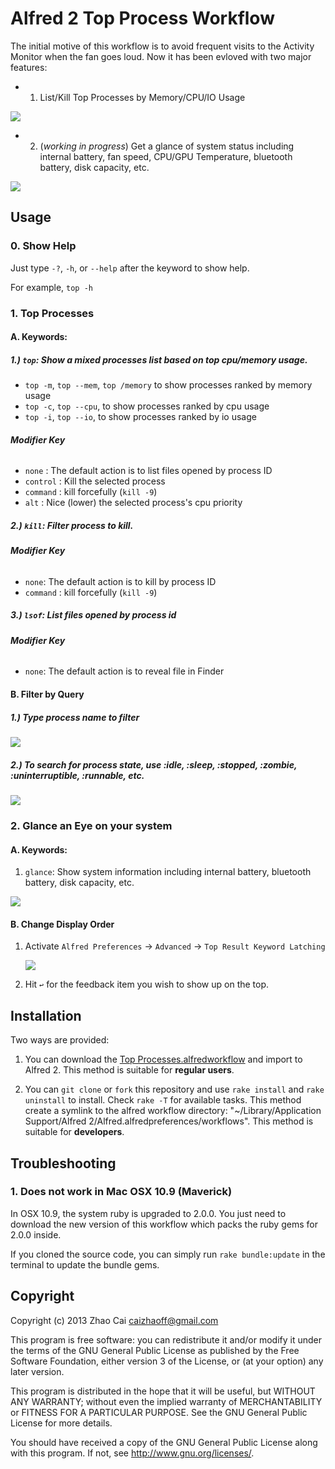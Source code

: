# Alfred 2 Top Process Workflow

The initial motive of this workflow is to avoid frequent visits to the Activity Monitor when the fan goes loud. Now it has been evloved with two major features:

- 1) List/Kill Top Processes by Memory/CPU/IO Usage

![](https://raw.github.com/zhaocai/alfred2-top-workflow/master/screenshots/mixed%20top%20processes.png) 


- 2) (*working in progress*) Get a glance of system status including internal battery, fan speed, CPU/GPU Temperature, bluetooth battery, disk capacity, etc.

![](https://raw.github.com/zhaocai/alfred2-top-workflow/master/screenshots/glance.png) 

## Usage

### 0. Show Help 

Just type `-?`, `-h`, or `--help` after the keyword to show help.

For example, `top -h`

### 1. Top Processes

#### A. Keywords:

##### 1.) `top`: Show a mixed processes list based on top cpu/memory usage.

   - `top -m`, `top --mem`, `top /memory` to show processes ranked by memory usage
   - `top -c`, `top --cpu`, to show processes ranked by cpu usage
   - `top -i`, `top --io`, to show processes ranked by io usage

###### **Modifier Key**

   - `none`    : The default action is to list files opened by process ID
   - `control` : Kill the selected process
   - `command` : kill forcefully (`kill -9`)
   - `alt`     : Nice (lower) the selected process's cpu priority


##### 2.) `kill`: Filter process to kill.

###### **Modifier Key**

   - `none`: The default action is to kill by process ID
   - `command` : kill forcefully (`kill -9`)

##### 3.) `lsof`: List files opened by process id

###### **Modifier Key**

   - `none`: The default action is to reveal file in Finder

#### B. Filter by Query

##### 1.) Type process name to filter

![](https://raw.github.com/zhaocai/alfred2-top-workflow/master/screenshots/filtered%20by%20query.png)

##### 2.) To search for process state, use **:idle**, **:sleep**, **:stopped**, **:zombie**, **:uninterruptible**, **:runnable**, etc.

![](https://raw.github.com/zhaocai/alfred2-top-workflow/master/screenshots/top%20sleep.png) 


### 2. Glance an Eye on your system

#### A. Keywords:

1. `glance`: Show system information including internal battery, bluetooth battery, disk capacity, etc.

![](https://raw.github.com/zhaocai/alfred2-top-workflow/master/screenshots/battery.png)

#### B. Change Display Order

1. Activate `Alfred Preferences` → `Advanced` → `Top Result Keyword Latching`

    ![](https://raw.github.com/zhaocai/alfred2-top-workflow/master/screenshots/Alfred_Preferences_Learning.png)

2. Hit `↩` for the feedback item you wish to show up on the top.



## Installation

Two ways are provided:

1. You can download the [Top Processes.alfredworkflow](https://github.com/zhaocai/alfred2-top-workflow/raw/master/Top%20Processes.alfredworkflow) and import to Alfred 2. This method is suitable for **regular users**.

2. You can `git clone` or `fork` this repository and use `rake install` and `rake uninstall` to install. Check `rake -T` for available tasks.
This method create a symlink to the alfred workflow directory: "~/Library/Application Support/Alfred 2/Alfred.alfredpreferences/workflows". This method is suitable for **developers**.


## Troubleshooting

### 1. Does not work in Mac OSX 10.9 (Maverick)

In OSX 10.9, the system ruby is upgraded to 2.0.0. You just need to download the new version of this workflow which packs the ruby gems for 2.0.0 inside. 

If you cloned the source code, you can simply run `rake bundle:update` in the terminal to update the bundle gems.


## Copyright

Copyright (c) 2013 Zhao Cai <caizhaoff@gmail.com>

This program is free software: you can redistribute it and/or modify it under
the terms of the GNU General Public License as published by the Free Software
Foundation, either version 3 of the License, or (at your option)
any later version.

This program is distributed in the hope that it will be useful, but WITHOUT
ANY WARRANTY; without even the implied warranty of MERCHANTABILITY or FITNESS
FOR A PARTICULAR PURPOSE. See the GNU General Public License for more details.

You should have received a copy of the GNU General Public License along with
this program. If not, see <http://www.gnu.org/licenses/>.

